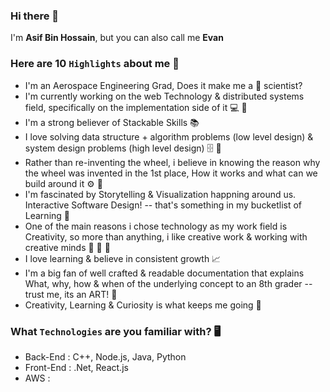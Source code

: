 ### Hi there 👋
I'm **Asif Bin Hossain**, but you can also call me **Evan**

### Here are 10 `Highlights` about me 🔭 
- I'm an Aerospace Engineering Grad, Does it make me a :rocket:	scientist?
- I'm currently working on the web Technology & distributed systems field, specifically on the implementation side of it  💻 🔗 
- I'm a strong believer of Stackable Skills 📚
- I love solving data structure + algorithm problems (low level design) & system design problems (high level design) 🗄️ 💾
- Rather than re-inventing the wheel, i believe in knowing the reason why the wheel was invented in the 1st place, How it works and what can we build around it ⚙️ 🚗
- I'm fascinated by Storytelling & Visualization happning around us. Interactive Software Design! -- that's something in my bucketlist of Learning 🤩
- One of the main reasons i chose technology as my work field is Creativity, so more than anything, i like creative work & working with creative minds 🧠 🧠 🧠
- I love learning & believe in consistent growth 📈
- I'm a big fan of well crafted & readable documentation that explains What, why, how & when of the underlying concept to an 8th grader -- trust me, its an ART! 🎨
- Creativity, Learning & Curiosity is what keeps me going 🤔 

### What `Technologies` are you familiar with? 🖥️

- Back-End : C++, Node.js, Java, Python
- Front-End : .Net, React.js
- AWS : 
<!--
**ahossa/ahossa** is a ✨ _special_ ✨ repository because its `README.md` (this file) appears on your GitHub profile.

Here are some ideas to get you started:

- 🔭 I’m currently working on ...
- 🌱 I’m currently learning ...
- 👯 I’m looking to collaborate on ...
- 🤔 I’m looking for help with ...
- 💬 Ask me about ...
- 📫 How to reach me: ...
- 😄 Pronouns: ...
- ⚡ Fun fact: ...
-->
